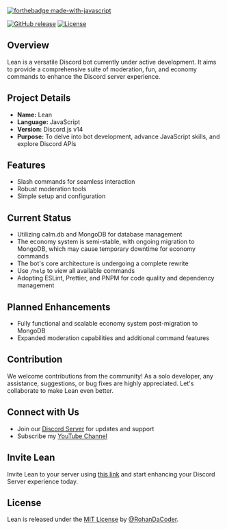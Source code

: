 [![forthebadge made-with-javascript](https://forthebadge.com/images/badges/made-with-javascript.svg)](https://nodejs.org/)

[![GitHub release](https://img.shields.io/github/release/RohanDaCoder/Lean?include_prereleases=&sort=semver&color=blue)](https://github.com/RohanDaCoder/Lean/releases/)
[![License](https://img.shields.io/badge/License-MIT-blue)](#license)

## Overview

Lean is a versatile Discord bot currently under active development. It aims to provide a comprehensive suite of moderation, fun, and economy commands to enhance the Discord server experience.

## Project Details

- **Name:** Lean
- **Language:** JavaScript
- **Version:** Discord.js v14
- **Purpose:** To delve into bot development, advance JavaScript skills, and explore Discord APIs

## Features

- Slash commands for seamless interaction
- Robust moderation tools
- Simple setup and configuration

## Current Status

- Utilizing calm.db and MongoDB for database management
- The economy system is semi-stable, with ongoing migration to MongoDB, which may cause temporary downtime for economy commands
- The bot's core architecture is undergoing a complete rewrite
- Use `/help` to view all available commands
- Adopting ESLint, Prettier, and PNPM for code quality and dependency management

## Planned Enhancements

- Fully functional and scalable economy system post-migration to MongoDB
- Expanded moderation capabilities and additional command features

## Contribution

We welcome contributions from the community! As a solo developer, any assistance, suggestions, or bug fixes are highly appreciated. Let's collaborate to make Lean even better.

## Connect with Us

- Join our [Discord Server](https://discord.com/invite/vCpBebaP8w) for updates and support
- Subscribe my [YouTube Channel](https://youtube.com/@RohanPlayz_YT)

## Invite Lean

Invite Lean to your server using [this link](https://discord.com/oauth2/authorize?client_id=983626513159163904&scope=bot&permissions=1099511627775) and start enhancing your Discord Server experience today.

## License

Lean is released under the [MIT License](https://raw.githubusercontent.com/RohanDaCoder/Lean/main/LICENSE) by [@RohanDaCoder](https://github.com/RohanDaCoder).